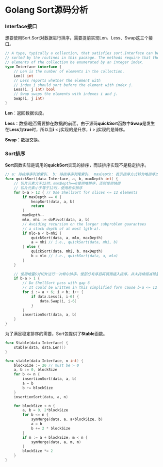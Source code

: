 # Golang Sort源码分析



### Interface接口

想要使用Sort.Sort对数据进行排序，需要提前实现Len、Less、Swap这三个接口。

```go
// A type, typically a collection, that satisfies sort.Interface can be
// sorted by the routines in this package. The methods require that the
// elements of the collection be enumerated by an integer index.
type Interface interface {
	// Len is the number of elements in the collection.
	Len() int
	// Less reports whether the element with
	// index i should sort before the element with index j.
	Less(i, j int) bool
	// Swap swaps the elements with indexes i and j.
	Swap(i, j int)
}
```

**Len**：返回数据长度。

**Less**：数据**i**是否需要排在数据**j**的前面。由于源码**quickSort**函数中**Swap**是发生在**Less**为**true**时，所以当**i** < **j**实现的是升序，**i** > **j**实现的是降序。

**Swap**：数据交换。



### Sort排序

**Sort**函数实际是调用的**quickSort**实现的排序，而该排序实现不是稳定排序。

```go
// a: 待排序序列首索引、 b: 待排序序列尾索引、 maxDepth: 表示排序方式转为堆排序的阈值（2*lg(n+1))
func quickSort(data Interface, a, b, maxDepth int) {
    // 切片元素大于12时，maxDepth==0使用堆排序，否则使用快排
    // 切片元素小于等于12时，使用希尔排序
	for b-a > 12 { // Use ShellSort for slices <= 12 elements
		if maxDepth == 0 {
			heapSort(data, a, b)
			return
		}
		maxDepth--
		mlo, mhi := doPivot(data, a, b)
		// Avoiding recursion on the larger subproblem guarantees
		// a stack depth of at most lg(b-a).
		if mlo-a < b-mhi {
			quickSort(data, a, mlo, maxDepth)
			a = mhi // i.e., quickSort(data, mhi, b)
		} else {
			quickSort(data, mhi, b, maxDepth)
			b = mlo // i.e., quickSort(data, a, mlo)
		}
	}
    
    // 使用增量6对切片进行一次希尔排序，使部分有序后再调用插入排序。并未持续缩减增量进行希尔排序的原因是数据量总体并不大（b-a<=12）
	if b-a > 1 {
		// Do ShellSort pass with gap 6
		// It could be written in this simplified form cause b-a <= 12
		for i := a + 6; i < b; i++ {
			if data.Less(i, i-6) {
				data.Swap(i, i-6)
			}
		}
		insertionSort(data, a, b)
	}
}
```



为了满足稳定排序的需要，Sort包提供了**Stable**函数。

```go
func Stable(data Interface) {
	stable(data, data.Len())
}

func stable(data Interface, n int) {
	blockSize := 20 // must be > 0
	a, b := 0, blockSize
	for b <= n {
		insertionSort(data, a, b)
		a = b
		b += blockSize
	}
	insertionSort(data, a, n)

	for blockSize < n {
		a, b = 0, 2*blockSize
		for b <= n {
			symMerge(data, a, a+blockSize, b)
			a = b
			b += 2 * blockSize
		}
		if m := a + blockSize; m < n {
			symMerge(data, a, m, n)
		}
		blockSize *= 2
	}
}
```

